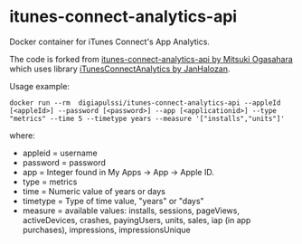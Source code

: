 # itunes-connect-analytics-api
Docker container for iTunes Connect's App Analytics.

The code is forked from [itunes-connect-analytics-api by Mitsuki Ogasahara](https://github.com/yamitzky/itunes-connect-analytics-api) which uses library [iTunesConnectAnalytics by JanHalozan](https://github.com/JanHalozan/iTunesConnectAnalytics).

Usage example:

`docker run --rm  digiapulssi/itunes-connect-analytics-api --appleId [<appleId>] --password [<password>] --app [<applicationid>] --type "metrics" --time 5 --timetype years --measure '["installs","units"]'`

where:

* appleid = username
* password = password
* app = Integer found in My Apps -> App -> Apple ID.
* type = metrics
* time = Numeric value of years or days
* timetype = Type of time value, "years" or "days"
* measure = available values: installs, sessions, pageViews, activeDevices, crashes, payingUsers, units, sales, iap (in app purchases), impressions, impressionsUnique
